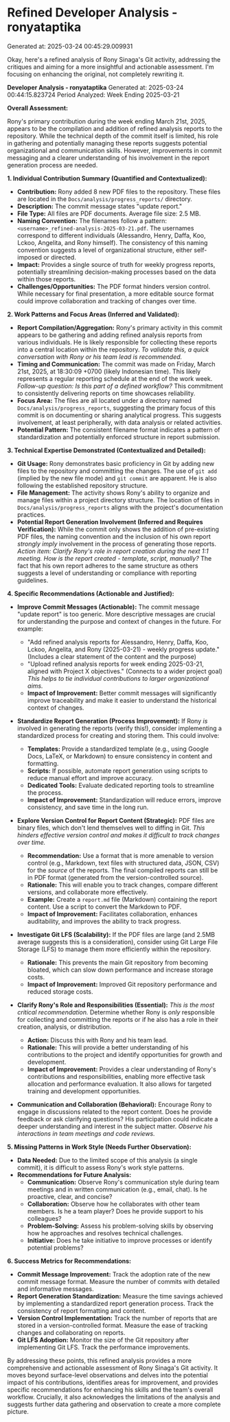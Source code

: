 # Refined Developer Analysis - ronyataptika
Generated at: 2025-03-24 00:45:29.009931

Okay, here's a refined analysis of Rony Sinaga's Git activity, addressing the critiques and aiming for a more insightful and actionable assessment.  I'm focusing on enhancing the original, not completely rewriting it.

**Developer Analysis - ronyataptika**
Generated at: 2025-03-24 00:44:15.823724
Period Analyzed: Week Ending 2025-03-21

**Overall Assessment:**

Rony's primary contribution during the week ending March 21st, 2025, appears to be the compilation and addition of refined analysis reports to the repository. While the technical depth of the commit itself is limited, his role in gathering and potentially managing these reports suggests potential organizational and communication skills.  However, improvements in commit messaging and a clearer understanding of his involvement in the report generation process are needed.

**1. Individual Contribution Summary (Quantified and Contextualized):**

*   **Contribution:** Rony added 8 new PDF files to the repository. These files are located in the `Docs/analysis/progress_reports/` directory.
*   **Description:** The commit message states "update report."
*   **File Type:** All files are PDF documents. Average file size: 2.5 MB.
*   **Naming Convention:** The filenames follow a pattern: `<username>_refined-analysis-2025-03-21.pdf`.  The usernames correspond to different individuals (Alessandro, Henry, Daffa, Koo, Lckoo, Angelita, and Rony himself).  The consistency of this naming convention suggests a level of organizational structure, either self-imposed or directed.
*   **Impact:** Provides a single source of truth for weekly progress reports, potentially streamlining decision-making processes based on the data within those reports.
*   **Challenges/Opportunities:**  The PDF format hinders version control. While necessary for final presentation, a more editable source format could improve collaboration and tracking of changes over time.

**2. Work Patterns and Focus Areas (Inferred and Validated):**

*   **Report Compilation/Aggregation:** Rony's primary activity in this commit appears to be gathering and adding refined analysis reports from various individuals. He is likely responsible for collecting these reports into a central location within the repository. *To validate this, a quick conversation with Rony or his team lead is recommended.*
*   **Timing and Communication:** The commit was made on Friday, March 21st, 2025, at 18:30:09 +0700 (likely Indonesian time). This likely represents a regular reporting schedule at the end of the work week. *Follow-up question: Is this part of a defined workflow?* This commitment to consistently delivering reports on time showcases reliability.
*   **Focus Area:** The files are all located under a directory named `Docs/analysis/progress_reports`, suggesting the primary focus of this commit is on documenting or sharing analytical progress. This suggests involvement, at least peripherally, with data analysis or related activities.
*   **Potential Pattern:** The consistent filename format indicates a pattern of standardization and potentially enforced structure in report submission.

**3. Technical Expertise Demonstrated (Contextualized and Detailed):**

*   **Git Usage:** Rony demonstrates basic proficiency in Git by adding new files to the repository and committing the changes. The use of `git add` (implied by the new file mode) and `git commit` are apparent. He is also following the established repository structure.
*   **File Management:** The activity shows Rony's ability to organize and manage files within a project directory structure. The location of files in `Docs/analysis/progress_reports` aligns with the project's documentation practices.
*   **Potential Report Generation Involvement (Inferred and Requires Verification):** While the commit only shows the addition of pre-existing PDF files, the naming convention and the inclusion of his own report *strongly imply* involvement in the process of generating those reports. *Action item: Clarify Rony's role in report creation during the next 1:1 meeting. How is the report created - template, script, manually?*  The fact that his own report adheres to the same structure as others suggests a level of understanding or compliance with reporting guidelines.

**4. Specific Recommendations (Actionable and Justified):**

*   **Improve Commit Messages (Actionable):** The commit message "update report" is too generic. More descriptive messages are crucial for understanding the purpose and context of changes in the future. For example:
    *   "Add refined analysis reports for Alessandro, Henry, Daffa, Koo, Lckoo, Angelita, and Rony (2025-03-21) - weekly progress update."  (Includes a clear statement of the content and the purpose)
    *   "Upload refined analysis reports for week ending 2025-03-21, aligned with Project X objectives." (Connects to a wider project goal) *This helps to tie individual contributions to larger organizational aims.*
    *   **Impact of Improvement:** Better commit messages will significantly improve traceability and make it easier to understand the historical context of changes.

*   **Standardize Report Generation (Process Improvement):** If Rony *is* involved in generating the reports (verify this!), consider implementing a standardized process for creating and storing them. This could involve:
    *   **Templates:** Provide a standardized template (e.g., using Google Docs, LaTeX, or Markdown) to ensure consistency in content and formatting.
    *   **Scripts:** If possible, automate report generation using scripts to reduce manual effort and improve accuracy.
    *   **Dedicated Tools:** Evaluate dedicated reporting tools to streamline the process.
    *   **Impact of Improvement:** Standardization will reduce errors, improve consistency, and save time in the long run.

*   **Explore Version Control for Report Content (Strategic):** PDF files are binary files, which don't lend themselves well to diffing in Git. *This hinders effective version control and makes it difficult to track changes over time.*
    *   **Recommendation:** Use a format that is more amenable to version control (e.g., Markdown, text files with structured data, JSON, CSV) for the *source* of the reports. The final compiled reports can still be in PDF format (generated from the version-controlled source).
    *   **Rationale:** This will enable you to track changes, compare different versions, and collaborate more effectively.
    *   **Example:** Create a `report.md` file (Markdown) containing the report content. Use a script to convert the Markdown to PDF.
    *   **Impact of Improvement:** Facilitates collaboration, enhances auditability, and improves the ability to track progress.

*   **Investigate Git LFS (Scalability):** If the PDF files are large (and 2.5MB average suggests this is a consideration), consider using Git Large File Storage (LFS) to manage them more efficiently within the repository.
    *   **Rationale:** This prevents the main Git repository from becoming bloated, which can slow down performance and increase storage costs.
    *   **Impact of Improvement:** Improved Git repository performance and reduced storage costs.

*   **Clarify Rony's Role and Responsibilities (Essential):** *This is the most critical recommendation.* Determine whether Rony is *only* responsible for collecting and committing the reports or if he also has a role in their creation, analysis, or distribution.
    *   **Action:** Discuss this with Rony and his team lead.
    *   **Rationale:** This will provide a better understanding of his contributions to the project and identify opportunities for growth and development.
    *   **Impact of Improvement:** Provides a clear understanding of Rony's contributions and responsibilities, enabling more effective task allocation and performance evaluation.  It also allows for targeted training and development opportunities.

*   **Communication and Collaboration (Behavioral):** Encourage Rony to engage in discussions related to the report content. Does he provide feedback or ask clarifying questions? His participation could indicate a deeper understanding and interest in the subject matter. *Observe his interactions in team meetings and code reviews.*

**5. Missing Patterns in Work Style (Needs Further Observation):**

*   **Data Needed:** Due to the limited scope of this analysis (a single commit), it is difficult to assess Rony's work style patterns.
*   **Recommendations for Future Analysis:**
    *   **Communication:** Observe Rony's communication style during team meetings and in written communication (e.g., email, chat). Is he proactive, clear, and concise?
    *   **Collaboration:** Observe how he collaborates with other team members. Is he a team player? Does he provide support to his colleagues?
    *   **Problem-Solving:** Assess his problem-solving skills by observing how he approaches and resolves technical challenges.
    *   **Initiative:** Does he take initiative to improve processes or identify potential problems?

**6.  Success Metrics for Recommendations:**

*   **Commit Message Improvement:** Track the adoption rate of the new commit message format. Measure the number of commits with detailed and informative messages.
*   **Report Generation Standardization:** Measure the time savings achieved by implementing a standardized report generation process. Track the consistency of report formatting and content.
*   **Version Control Implementation:** Track the number of reports that are stored in a version-controlled format. Measure the ease of tracking changes and collaborating on reports.
*   **Git LFS Adoption:** Monitor the size of the Git repository after implementing Git LFS. Track the performance improvements.

By addressing these points, this refined analysis provides a more comprehensive and actionable assessment of Rony Sinaga's Git activity. It moves beyond surface-level observations and delves into the potential impact of his contributions, identifies areas for improvement, and provides specific recommendations for enhancing his skills and the team's overall workflow. Crucially, it also acknowledges the limitations of the analysis and suggests further data gathering and observation to create a more complete picture.
